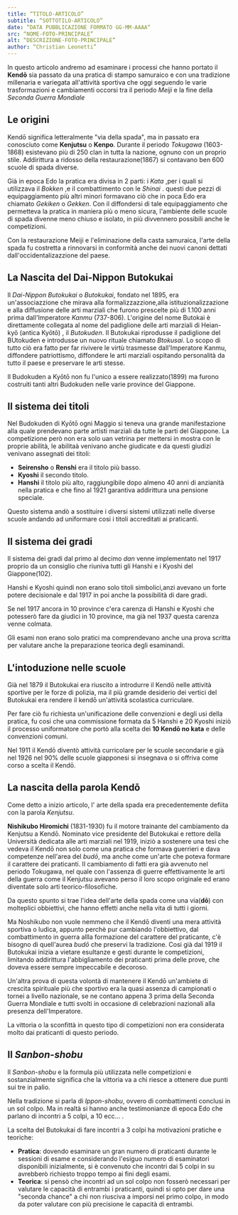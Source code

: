```yaml
---
title: “TITOLO-ARTICOLO”
subtitle: “SOTTOTILO-ARTICOLO”
date: “DATA PUBBLICAZIONE FORMATO GG-MM-AAAA“
src: “NOME-FOTO-PRINCIPALE”
alt: “DESCRIZIONE-FOTO-PRINCIPALE”
author: “Christian Leonetti”
---
```


In questo articolo andremo ad esaminare i processi che hanno portato il  **Kendō** sia passato da una pratica di stampo samuraico e con una tradizione millenaria e variegata all'attività sportiva che oggi seguendo le varie trasformazioni e cambiamenti occorsi tra il periodo *Meiji* e la fine della *Seconda Guerra Mondiale*

## Le origini

Kendō significa letteralmente "via della spada", ma in passato era conosciuto come **Kenjutsu** o **Kenpo**. Durante il periodo *Tokugawa* (1603-1868) esistevano più di 250 clan in tutta la nazione, ognuno con un proprio stile. Addirittura a ridosso della restaurazione(1867) si contavano ben 600 scuole di spada diverse.

Già in epoca Edo la pratica era divisa in 2 parti: i *Kata* ,per i quali si utilizzava il *Bokken* ,e il combattimento con le *Shinai* . questi due pezzi di equipaggiamento più altri minori formavano ciò che in poca Edo era chiamato *Gekiken* o *Gekken*. Con il diffondersi di tale equipaggiamento che permetteva la pratica in maniera più o meno sicura, l'ambiente delle scuole di spada divenne meno chiuso e isolato, in più divvennero possibili anche le competizioni.

Con la restaurazione Meiji e l'eliminazione della casta samuraica, l'arte della spada fu costretta a rinnovarsi in conformità anche dei nuovi canoni dettati dall'occidentalizazzione del paese.

## La Nascita del Dai-Nippon Butokukai

Il *Dai-Nippon Butokukai* o *Butokukai*, fondato nel 1895, era un'associazzione che mirava alla formalizzazzione,alla istituzionalizzazione e alla diffusione delle arti marziali che furono prescelte più di 1.100 anni prima dall'Imperatore *Kanmu* (737-806). L'origine del nome Butokai è direttamente collegata al nome del padiglione delle arti marziali di Heian-kyō (antica Kyōtō) , il *Butokuden*. Il Butokukai riprodusse il padiglione del BUtokuden e introdusse un nuovo rituale chiamato *Btokusai*. Lo scopo di tutto ciò era fatto per far rivivere le virtù trasmesse dall'Imperatore Kanmu, diffondere patriottismo, diffondere le arti marziali ospitando personalità da tutto il paese e preservare le arti stesse.

Il Budokuden a Kyōtō non fu l'unico a essere realizzato(1899) ma furono costruiti tanti altri Budokuden nelle varie province del Giappone.

## Il sistema dei titoli

Nel Budokuden di Kyōtō ogni Maggio si teneva una grande manifestazione alla quale prendevano parte artisti marziali da tutte le parti del Giappone. La competizione però non era solo uan vetrina per mettersi in mostra con le proprie abilità, le abilitaà venivano anche giudicate e da questi giudizi venivano assegnati dei titoli:

- **Seirensho** o **Renshi** era il titolo più basso.
- **Kyoshi** il secondo titolo.
- **Hanshi** il titolo più alto, raggiungibile dopo almeno 40 anni di anzianità nella pratica e che fino al 1921 garantiva addirittura una pensione speciale.

Questo sistema andò a sostituire i diversi sistemi utilizzati nelle diverse scuole andando ad uniformare cosi i titoli accreditati ai praticanti.

## Il sistema dei gradi

Il sistema dei gradi dal primo al decimo *dan* venne implementato nel 1917 proprio da un consiglio che riuniva tutti gli Hanshi e i Kyoshi del Giappone(102).

Hanshi e Kyoshi quindi non erano solo titoli simbolici,anzi avevano un forte potere decisionale e dal 1917 in poi anche la possibilità di dare gradi.

Se nel 1917 ancora in 10 province c'era carenza di Hanshi e Kyoshi che potesserò fare da giudici in 10 province, ma già nel 1937 questa carenza venne colmata.

Gli esami non erano solo pratici ma comprendevano anche una prova scritta per valutare anche la preparazione teorica degli esaminandi.

## L'intoduzione nelle scuole

Già nel 1879 il Butokukai era riuscito a introdurre il Kendō nelle attività sportive per le forze di polizia, ma il più gramde desiderio dei vertici del Butokukai era rendere il kendō un'attività scolastica curriculare.

Per fare ciò fu richiesta un'unificazione delle convenzioni e degli usi della pratica, fu cosi che una commissione formata da 5 Hanshi e 20 Kyoshi iniziò il processo uniformatore che portò alla scelta dei **10 Kendō no kata** e delle convenzioni comuni.

Nel 1911 il Kendō diventò attività curricolare per le scuole secondarie e già nel 1926 nel 90% delle scuole giapponesi si insegnava o si offriva come corso a scelta il Kendō.

## La nascita della parola Kendō

Come detto a inizio articolo, l' arte della spada era precedentemente defiita con la parola *Kenjutsu*.

**Nishikubo Hiromichi** (1831-1930) fu il motore trainante del cambiamento da Kenjutsu a Kendō. Nominato vice presidente del Butokukai e rettore della Università dedicata alle arti marziali nel 1919, iniziò a sostenere una tesi che vedeva il Kendō non solo come una pratica che formava guerrieri e dava competenze nell'area del *budō*, ma anche come un'arte che poteva formare il carattere dei praticanti. Il cambiamento di fatti era già avvenuto nel periodo Tokugawa, nel quale con l'assenza di guerre effettivamente le arti della guerra come il Kenjutsu avevano perso il loro scopo originale ed erano diventate solo arti teorico-filosofiche.

Da questo spunto si trae l'idea dell'arte della spada come una via(**dō**) con molteplici obbiettivi, che hanno effetti anche nella vita di tutti i giorni.

Ma Noshikubo non vuole nemmeno che il Kendō diventi una mera attività sportiva o ludica, appunto perchè pur cambiando l'obbiettivo, dal combattimento in guerra allla formazione del carattere del praticante, c'è bisogno di quell'aurea *budō* che preservi la tradizione. Cosi già dal 1919 il Butokukai inizia a vietare esultanze e gesti durante le competizioni, limitando addirittura l'abbigliamento dei praticanti prima delle prove, che doveva essere sempre impeccabile e decoroso.

Un'altra prova di questa volontà di mantenere il Kendō un'ambiete di crescita spirituale più che sportivo era la quasi assenza di campionati o tornei a livello nazionale, se ne contano appena 3 prima della Seconda Guerra Mondiale e tutti svolti in occasione di celebrazioni nazionali alla presenza dell'Imperatore.

La vittoria o la sconfittà in questo tipo di competizioni non era considerata molto dai praticanti di questo periodo.

## Il *Sanbon-shobu*

Il *Sanbon-shobu* e la formula più utilizzata nelle competizioni e sostanzialmente significa che la vittoria va a chi riesce a ottenere due punti sui tre in palio.

Nella tradizione si parla di *Ippon-shobu*, ovvero di combattimenti conclusi in un sol colpo. Ma in realtà si hanno anche testimonianze di epoca Edo che parlano di incontri a 5 colpi, a 10 ecc... .

La scelta del Butokukai di fare incontri a 3 colpi ha motivazioni pratiche e teoriche:

- **Pratica**: dovendo esaminare un gran numero di praticanti durante le sessioni di esame e considerando l'esiguo numero di esaminatori disponibili inizialmente, si è convenuto che incontri dai 5 colpi in su avrebberò richiesto troppo tempo ai fini degli esami.
- **Teorica**: si pensò che incontri ad un sol colpo non fosserò necessari per valutare le capacità di entrambi i praticanti, quindi si opto per dare una "seconda chance" a chi non riusciva a imporsi nel primo colpo, in modo da poter valutare con più precisione le capacità di entrambi.
